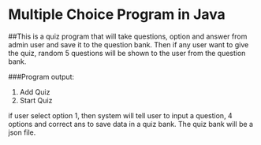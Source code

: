 # Multiple Choice Program in Java
##This is a quiz program that will take questions, option and answer from admin user and save it to the question bank. Then if any user want to give the quiz, random 5 questions will be shown to the user from the question bank.

###Program output:
1. Add Quiz
2. Start Quiz

if user select option 1, then system will tell user to input a question, 4 options and correct ans to save data in a quiz bank. The quiz bank will be a json file.
